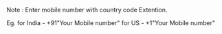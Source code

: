  Note : Enter mobile number with country code Extention. 
 
Eg. for India - +91"Your Mobile number"
    for US - +1"Your Mobile number"
